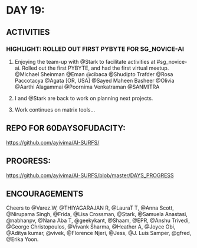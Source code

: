 DAY 19:
=======

ACTIVITIES
---------------------------------------------------------------------------------------------------------------
### HIGHLIGHT: ROLLED OUT FIRST PYBYTE FOR SG_NOVICE-AI

1. Enjoying the team-up with @Stark to facilitate activities at #sg_novice-ai. Rolled out the first PYBYTE, and had the first virtual meetup. @Michael Sheinman @Eman @cibaca @Shudipto Trafder @Rosa Paccotacya @Agata [OR, USA] @Sayed Maheen Basheer @Olivia  @Aarthi Alagammai  @Poornima Venkatraman @SANMITRA

2. I and @Stark are back to work on planning next projects.

3. Work continues on matrix tools...


REPO FOR 60DAYSOFUDACITY:
-------------------------
https://github.com/ayivima/AI-SURFS/

PROGRESS:
---------
https://github.com/ayivima/AI-SURFS/blob/master/DAYS_PROGRESS


ENCOURAGEMENTS
--------------
Cheers to  @Varez.W, @THIYAGARAJAN R, @LauraT T, @Anna Scott, @Nirupama Singh, @Frida, @Lisa Crossman, @Stark, @Samuela Anastasi, @nabhanpv, @Nana Aba T, @geekykant, @Shaam, @EPR, @Anshu Trivedi, @George Christopoulos, @Vivank Sharma, @Heather A, @Joyce Obi, @Aditya kumar, @vivek, @Florence Njeri, @Jess, @J. Luis Samper, @gfred, @Erika Yoon.
